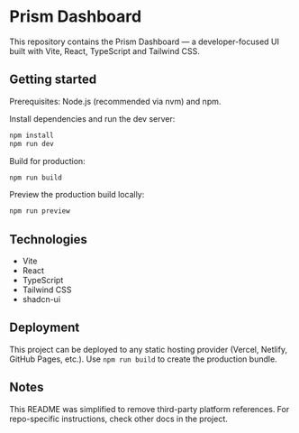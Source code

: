 # Prism Dashboard

This repository contains the Prism Dashboard — a developer-focused UI built with Vite, React, TypeScript and Tailwind CSS.

## Getting started

Prerequisites: Node.js (recommended via nvm) and npm.

Install dependencies and run the dev server:

```bash
npm install
npm run dev
```

Build for production:

```bash
npm run build
```

Preview the production build locally:

```bash
npm run preview
```

## Technologies

- Vite
- React
- TypeScript
- Tailwind CSS
- shadcn-ui

## Deployment

This project can be deployed to any static hosting provider (Vercel, Netlify, GitHub Pages, etc.). Use `npm run build` to create the production bundle.

## Notes

This README was simplified to remove third-party platform references. For repo-specific instructions, check other docs in the project.
